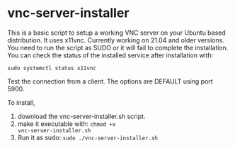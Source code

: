 # vnc-server-installer
This is a basic script to setup a working VNC server on your Ubuntu based distribution. 
It uses x11vnc. Currently working on 21.04 and older versions.
You need to run the script as SUDO or it will fail to complete the installation.
You can check the status of the installed service after installation with:

<code>sudo systemctl status x11vnc</code>

Test the connection from a client. The options are DEFAULT using port 5900.

To install, 
1. download the vnc-server-installer.sh script.
2. make it executable with:
   <code>chmod +x vnc-server-installer.sh</code>
3. Run it as sudo:
   <code>sudo ./vnc-server-installer.sh</code>   

